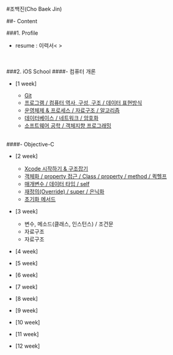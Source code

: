 #조백진(Cho Baek Jin)

##- Content

###1. Profile
- resume : 이력서< >

<br><br>
###2. iOS School
####- 컴퓨터 개론

- [1 week]
  
	- [Git](https://github.com/BaekJinCho/iOS.school/tree/master/ConceptProject/170109)
	- [프로그램 / 컴퓨터 역사, 구성, 구조 / 데이터 표현방식](https://github.com/BaekJinCho/iOS.school/tree/master/ConceptProject/170110)
	- [운영체제 & 프로세스 / 자료구조 / 알고리즘](https://github.com/BaekJinCho/iOS.school/tree/master/ConceptProject/170111)
	- [데이터베이스 / 네트워크 / 암호화](https://github.com/BaekJinCho/iOS.school/tree/master/ConceptProject/170112)
	- [소프트웨어 공학 / 객체지향 프로그래밍](https://github.com/BaekJinCho/iOS.school/tree/master/ConceptProject/170113)

<br>
####- Objective-C

- [2 week]
	- [Xcode 시작하기 & 구조잡기](https://github.com/BaekJinCho/iOS.school/tree/master/ConceptProject/170116)
	-  [객체화 / property 접근 / Class / property / method / 퀵헬프](https://github.com/BaekJinCho/iOS.school/tree/master/ConceptProject/170117)
	- [매개변수 / 데이터 타입 / self](https://github.com/BaekJinCho/iOS.school/tree/master/ConceptProject/17011819)
	- [재정의(Override) / super / 은닉화](https://github.com/BaekJinCho/iOS.school/tree/master/ConceptProject/170119)
	- [초기화 메서드](https://github.com/BaekJinCho/iOS.school/tree/master/ConceptProject/170120)

- [3 week]
	- 변수, 메소드(클래스, 인스턴스) / 조건문
	- 자료구조
	- 자료구조 

- [4 week]

- [5 week]

- [6 week]

- [7 week]

- [8 week]

- [9 week]

- [10 week]

- [11 week]

- [12 week]
